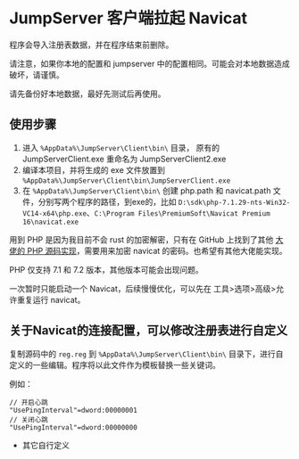# JumpServer 客户端拉起 Navicat


程序会导入注册表数据，并在程序结束前删除。

请注意，如果你本地的配置和 jumpserver 中的配置相同。可能会对本地数据造成破坏，请谨慎。

请先备份好本地数据，最好先测试后再使用。


## 使用步骤

1. 进入 `%AppData%\JumpServer\Client\bin\` 目录， 原有的 JumpServerClient.exe 重命名为 JumpServerClient2.exe
2. 编译本项目，并将生成的 exe 文件放置到 `%AppData%\JumpServer\Client\bin\JumpServerClient.exe`
3. 在 `%AppData%\JumpServer\Client\bin\` 创建 php.path 和 navicat.path 文件，分别写两个程序的路径，到exe的，比如 `D:\sdk\php-7.1.29-nts-Win32-VC14-x64\php.exe`、`C:\Program Files\PremiumSoft\Navicat Premium 16\navicat.exe`

用到 PHP 是因为我目前不会 rust 的加密解密，只有在 GitHub 上找到了其他 [大佬的 PHP 源码实现](https://github.com/tianhe1986/FatSmallTools)，需要用来加密 navicat 的密码。也希望有其他大佬能实现。

PHP 仅支持 7.1 和 7.2 版本，其他版本可能会出现问题。

一次暂时只能启动一个 Navicat，后续慢慢优化，可以先在 工具>选项>高级>允许重复运行 navicat。

## 关于Navicat的连接配置，可以修改注册表进行自定义

复制源码中的 `reg.reg` 到 `%AppData%\JumpServer\Client\bin\` 目录下，进行自定义的一些编辑。程序将以此文件作为模板替换一些关键词。

例如：
```text
// 开启心跳
"UsePingInterval"=dword:00000001
// 关闭心跳
"UsePingInterval"=dword:00000000
```

* 其它自行定义